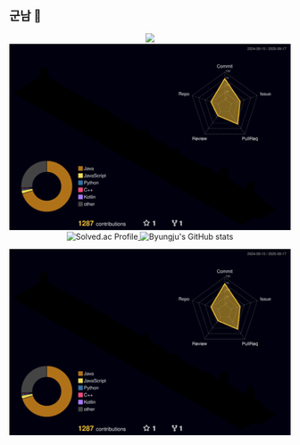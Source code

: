 ## 군남  👋

<!--
**GoToBILL/GoToBill** is a ✨ _special_ ✨ repository because its `README.md` (this file) appears on your GitHub profile.

Here are some ideas to get you started:

- 🔭 I’m currently working on ...
- 🌱 I’m currently learning ...
- 👯 I’m looking to collaborate on ...
- 🤔 I’m looking for help with ...
- 💬 Ask me about ...
- 📫 How to reach me: ...
- 😄 Pronouns: ...
- ⚡ Fun fact: ...
-->
<div align="center">
<img src="https://capsule-render.vercel.app/api?type=venom&color=gradient&customColorList=2,2,2,5,30)&height=300&section=header&text=byungju's%20Github&fontSize=90&fontColor=000000" />
</div>
<div align="center">
  <img src="./profile-3d-contrib/profile-night-rainbow.svg" alt="3D Contribution Graph"/>
</div>

<div align="center">
  <a href="https://solved.ac/wnqudwn/">
    <img src="http://mazassumnida.wtf/api/v2/generate_badge?boj=wnqudwn" alt="Solved.ac Profile" style="display: inline-block;"/>
  </a>
  <img src="https://github-readme-stats.vercel.app/api?username=gotobill&show_icons=true&theme=radical" alt="Byungju's GitHub stats" style="display: inline-block;"/>
</div>

![](./profile-3d-contrib/profile-night-rainbow.svg)
